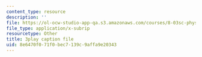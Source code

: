 ```yaml
---
content_type: resource
description: ''
file: https://ol-ocw-studio-app-qa.s3.amazonaws.com/courses/8-03sc-physics-iii-vibrations-and-waves-fall-2016/8e6470f071f0bec7139c9affa9e20343_FCFpaKcpuXQ.srt
file_type: application/x-subrip
resourcetype: Other
title: 3play caption file
uid: 8e6470f0-71f0-bec7-139c-9affa9e20343
---
```

